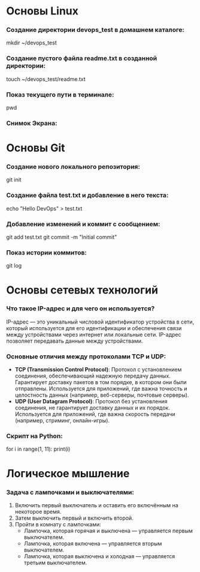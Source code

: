 # Основы Linux
### Создание директории devops_test в домашнем каталоге:
mkdir ~/devops_test

### Создание пустого файла readme.txt в созданной директории:
touch ~/devops_test/readme.txt

### Показ текущего пути в терминале:
pwd

### Снимок Экрана:

# Основы Git
### Создание нового локального репозитория:
git init

### Создание файла test.txt и добавление в него текста:
echo "Hello DevOps" > test.txt

### Добавление изменений и коммит с сообщением:
git add test.txt
git commit -m "Initial commit"

### Показ истории коммитов:
git log

# Основы сетевых технологий
### Что такое IP-адрес и для чего он используется?
IP-адрес — это уникальный числовой идентификатор устройства в сети, который используется для его идентификации и обеспечения связи между устройствами через интернет или локальные сети. IP-адрес позволяет передавать данные между устройствами.

### Основные отличия между протоколами TCP и UDP:
- **TCP (Transmission Control Protocol)**: Протокол с установлением соединения, обеспечивающий надежную передачу данных. Гарантирует доставку пакетов в том порядке, в котором они были отправлены. Используется для приложений, где важна точность и целостность данных (например, веб-серверы, почтовые серверы).
- **UDP (User Datagram Protocol)**: Протокол без установления соединения, не гарантирует доставку данных и их порядок. Используется для приложений, где важна скорость передачи (например, стриминг, онлайн-игры).



### Скрипт на Python:
for i in range(1, 11):
    print(i)

# Логическое мышление
### Задача с лампочками и выключателями:
1. Включить первый выключатель и оставить его включённым на некоторое время.
2. Затем выключить первый и включить второй.
3. Пройти в комнату с лампочками:
   - Лампочка, которая горячая и выключена — управляется первым выключателем.
   - Лампочка, которая включена — управляется вторым выключателем.
   - Лампочка, которая выключена и холодная — управляется третьим выключателем.
